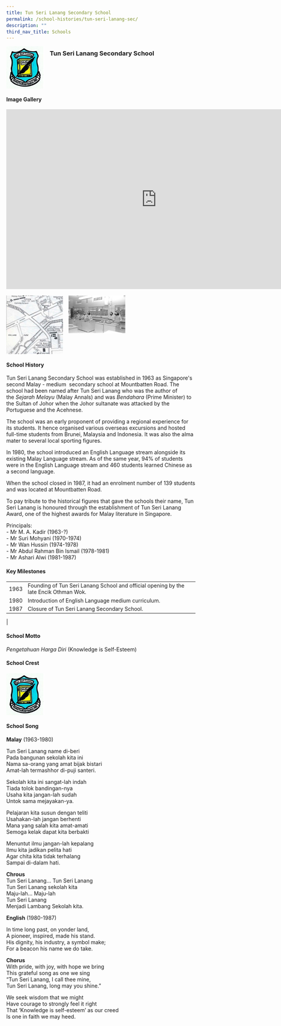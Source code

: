 ```yaml
---
title: Tun Seri Lanang Secondary School
permalink: /school-histories/tun-seri-lanang-sec/
description: ""
third_nav_title: Schools
---
```

<img align="left" style="width:20%;margin-right:15px;" src="/images/tunserilanangsec1.png">

### **Tun Seri Lanang Secondary School**

<br clear="left">

#### **Image Gallery**

<iframe src="https://docs.google.com/presentation/d/e/2PACX-1vRfyZT7GKV66cO5Or2yytPA4j1ISgTEWkQyhVh_76lGgbyWtZs0qyyGRAiweApcazfgsBSDCRpYzDHq/embed?start=false&amp;loop=true&amp;delayms=5000" frameborder="0" width="800" height="479" allowfullscreen="true"></iframe>

<p><a href="/images/tunserilanangsec2.jpg">  
<img align="left" style="width:30%;margin-right:15px;" src="/images/tunserilanangsec2.jpg">
</a></p>

<p><a href="/images/tunserilanangsec3.jpg">  
<img align="left" style="width:30%;margin-right:15px;" src="/images/tunserilanangsec3.jpg">
</a></p>

<br clear="left">

#### **School History**
Tun Seri Lanang Secondary School was established in 1963 as Singapore's second Malay - medium&nbsp; secondary school at Mountbatten Road. The school had been named after Tun Seri Lanang who was the author of the&nbsp;_Sejarah Melayu_&nbsp;(Malay Annals) and was&nbsp;_Bendahara_&nbsp;(Prime Minister) to the Sultan of Johor when the Johor sultanate was attacked by the Portuguese and the Acehnese.  
  
The school was an early proponent of providing a regional experience for its students. It hence organised various overseas excursions and hosted full-time students from Brunei, Malaysia and Indonesia. It was also the alma mater to several local sporting figures.

In 1980, the school introduced an English Language stream alongside its existing Malay Language stream. As of the same year, 94% of students were in the English Language stream and 460 students learned Chinese as a second language.  
  
When the school closed in 1987, it had an enrolment number of 139 students and was located at Mountbatten Road.

To pay tribute to the historical figures that gave the schools their name, Tun Seri Lanang is honoured through the establishment of Tun Seri Lanang Award, one of the highest awards for Malay literature in Singapore.&nbsp;

Principals:<br>
\- Mr M. A. Kadir (1963-?)<br>
\- Mr Suri Mohyani (1970-1974)<br>
\- Mr Wan Hussin (1974-1978)<br>
\- Mr Abdul Rahman Bin Ismail (1978-1981)<br>
\- Mr Ashari Alwi (1981-1987)

#### **Key Milestones**

|  |  |
|:---:|---|
| 1963 | Founding of Tun Seri Lanang School and official opening by the late Encik Othman Wok. |
| 1980 | Introduction of English Language medium curriculum. |
| 1987 | Closure of Tun Seri Lanang Secondary School. |
|

#### **School Motto**
_Pengetahuan Harga Diri_&nbsp;(Knowledge is Self-Esteem)

#### **School Crest**
<img align="left" style="width:20%;margin-right:15px;" src="/images/tunserilanangsec1.png">


<br clear="left">

#### **School Song**
**Malay**&nbsp;(1963-1980)

Tun Seri Lanang name di-beri<br>
Pada bangunan sekolah kita ini<br>
Nama sa-orang yang amat bijak bistari<br>
Amat-lah termashhor di-puji santeri.

Sekolah kita ini sangat-lah indah<br>
Tiada tolok bandingan-nya<br>
Usaha kita jangan-lah sudah<br>
Untok sama mejayakan-ya.

Pelajaran kita susun dengan teliti<br>
Usahakan-lah jangan berhenti<br>
Mana yang salah kita amat-amati<br>
Semoga kelak dapat kita berbakti

Menuntut ilmu jangan-lah kepalang<br>
Ilmu kita jadikan pelita hati<br>
Agar chita kita tidak terhalang<br>
Sampai di-dalam hati.

**Chrous**<br>
Tun Seri Lanang… Tun Seri Lanang<br>
Tun Seri Lanang sekolah kita<br>
Maju-lah… Maju-lah<br>
Tun Seri Lanang<br>
Menjadi Lambang Sekolah kita.


**English**&nbsp;(1980-1987)

In time long past, on yonder land,<br>
A pioneer, inspired, made his stand.<br>
His dignity, his industry, a symbol make;<br>
For a beacon his name we do take.

**Chorus**<br>
With pride, with joy, with hope we bring<br>
This grateful song as one we sing<br>
“Tun Seri Lanang, I call thee mine,<br>
Tun Seri Lanang, long may you shine.”

We seek wisdom that we might<br>
Have courage to strongly feel it right<br>
That ‘Knowledge is self-esteem’ as our creed<br>
Is one in faith we may heed.